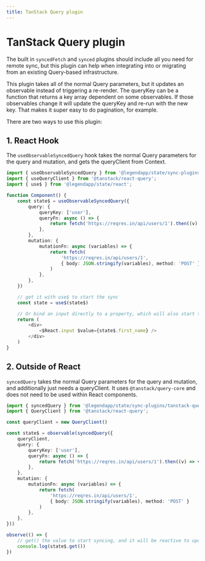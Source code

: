 ```yaml
---
title: TanStack Query plugin
---
```


# TanStack Query plugin

The built in `syncedFetch` and `synced` plugins should include all you need for remote sync, but this plugin can help when integrating into or migrating from an existing Query-based infrastructure.

This plugin takes all of the normal Query parameters, but it updates an observable instead of triggering a re-render. The queryKey can be a function that returns a key array dependent on some observables. If those observables change it will update the queryKey and re-run with the new key. That makes it super easy to do pagination, for example.

There are two ways to use this plugin:

## 1. React Hook

The `useObservableSyncedQuery` hook takes the normal Query parameters for the query and mutation, and gets the queryClient from Context.

```typescript
import { useObservableSyncedQuery } from '@legendapp/state/sync-plugins/tanstack-react-query';
import { useQueryClient } from '@tanstack/react-query';
import { use$ } from '@legendapp/state/react';

function Component() {
    const state$ = useObservableSyncedQuery({
        query: {
            queryKey: ['user'],
            queryFn: async () => {
                return fetch('https://reqres.in/api/users/1').then((v) => v.json())
            },
        },
        mutation: {
            mutationFn: async (variables) => {
                return fetch(
                    'https://reqres.in/api/users/1',
                    { body: JSON.stringify(variables), method: 'POST' }
                )
            },
        },
    })

    // get it with use$ to start the sync
    const state = use$(state$)

    // Or bind an input directly to a property, which will also start the sync
    return (
        <div>
            <$React.input $value={state$.first_name} />
        </div>
    )
}
```

## 2. Outside of React

`syncedQuery` takes the normal Query parameters for the query and mutation, and additionally just needs a queryClient. It uses `@tanstack/query-core` and does not need to be used within React components.

```typescript
import { syncedQuery } from '@legendapp/state/sync-plugins/tanstack-query';
import { QueryClient } from '@tanstack/react-query';

const queryClient = new QueryClient()

const state$ = observable(syncedQuery({
    queryClient,
    query: {
        queryKey: ['user'],
        queryFn: async () => {
            return fetch('https://reqres.in/api/users/1').then((v) => v.json())
        },
    },
    mutation: {
        mutationFn: async (variables) => {
            return fetch(
                'https://reqres.in/api/users/1',
                { body: JSON.stringify(variables), method: 'POST' }
            )
        },
    },
}))

observe(() => {
    // get() the value to start syncing, and it will be reactive to updates coming in
    console.log(state$.get())
})
```